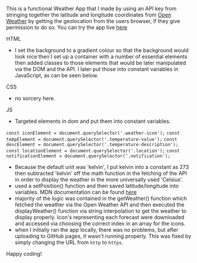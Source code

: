 This is a functional Weather App that I made by using an API key from stringing together the latitude and longitude coordinates from [Open Weather](https://openweathermap.org/current#geo) by getting the geolocation from the users browser, if they give permission to do so. You can try the app live [here](https://zenidith.github.io/weather-app/)

HTML 
- I set the background to a gradient colour so that the background would look nice then I set up a container with a number of essential elements then added classes to those elements that would be later manipulated via the DOM and the API. I later put those into constant variables in JavaScript, as can be seen below. 

CSS 
- no sorcery here. 

JS 
- Targeted elements in dom and put them into constant variables. 

`const iconElement = document.querySelector('.weather-icon');`
`const tempElement = document.querySelector('.temperature-value');`
`const descElement = document.querySelector('.temperature-description');`
`const locationElement = document.querySelector('.location');`
`const notificationElement = document.querySelector('.notification');`

- Because the default unit was 'kelvin', I put kelvin into a constant as 273 then subtracted 'kelvin' off the math function in the fetching of the API in order to display the weather in the more universally used 'Celsius'. 
- used a setPosition() function and then saved latitude/longitude into variables. MDN documentation can be found [here](https://developer.mozilla.org/en-US/docs/Web/API/GeolocationCoordinates/longitude)
- majority of the logic was contained in the getWeather() function which fetched the weather via the Open Weather API and then executed the displayWeather() function via string interpolation to get the weather to display properly. Icon's representing each forecast were downloaded and accessed via choosing the correct index in an array for the icons. 
- when I initially ran the app locally, there was no problems, but after uploading to GitHub pages, it wasn't running properly. This was fixed by simply changing the URL from `http` to `https`. 


Happy coding!

